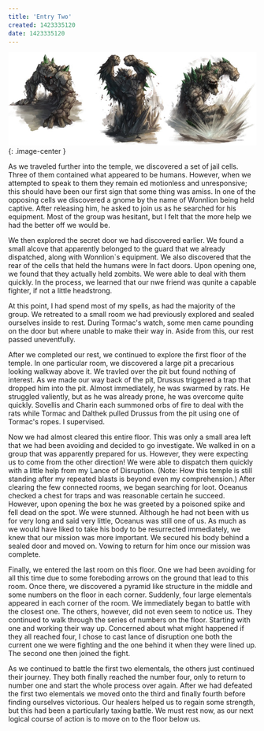 ```yaml
---
title: 'Entry Two'
created: 1423335120
date: 1423335120
---
```

![Earth elementals](/assets/images/neurion-arkanith/EarthElementals.jpg){: .image-center }

As we traveled further into the temple, we discovered a set of jail cells. Three of them contained what appeared to be
humans. However, when we attempted to speak to them they remain ed motionless and unresponsive; this should have been
our first sign that some thing was amiss. In one of the opposing cells we discovered a gnome by the name of Wonnlion
being held captive. After releasing him, he asked to join us as he searched for his equipment. Most of the group was
hesitant, but I felt that the more help we had the better off we would be.

We then explored the secret door we had discovered earlier. We found a small alcove that apparently belonged to the
guard that we already dispatched, along with Wonnlion`s equipment. We also discovered that the rear of the cells that
held the humans were In fact doors. Upon opening one, we found that they actually held zombits. We were able to deal
with them quickly. In the process, we learned that our nwe friend was qunite a capable fighter, if not a little
headstrong. 

At this point, I had spend most of my spells, as had the majority of the group. We retreated to a small room we had
previously explored and sealed ourselves inside to rest. During Tormac's watch, some men came pounding on the door but
where unable to make their way in. Aside from this, our rest passed uneventfully.

After we completed our rest, we continued to explore the first floor of the temple. In one particular room, we
discovered a large pit a precarious looking walkway above it. We travled over the pit but found nothing of interest. As
we made our way back of the pit, Drussus triggered a trap that dropped him into the pit. Almost immediately, he was
swarmed by rats. He struggled valiently, but as he was already prone, he was overcome quite quickly. Sovellis and Charin
each summoned orbs of fire to deal with the rats while Tormac and Dalthek pulled Drussus from the pit using one of
Tormac's ropes. I supervised.

Now we had almost cleared this entire floor. This was only a small area left that we had been avoiding and decided to go
investigate. We walked in on a group that was apparently prepared for us. However, they were expecting us to come from
the other direction! We were able to dispatch them quickly with a little help from my Lance of Disruption. (Note: How
this temple is still standing after my repeated blasts is beyond even my comprehension.) After clearing the few
connected rooms, we began searching for loot. Oceanus checked a chest for traps and was reasonable certain he succeed.
However, upon opening the box he was greeted by a poisoned spike and fell dead on the spot. We were stunned. Although he
had not been with us for very long and said very little, Oceanus was still one of us. As much as we would have liked to
take his body to be resurrected immediately, we knew that our mission was more important. We secured his body behind a
sealed door and moved on. Vowing to return for him once our mission was complete.

Finally, we entered the last room on this floor. One we had been avoiding for all this time due to some foreboding
arrows on the ground that lead to this room. Once there, we discovered a pyramid like structure in the middle and some
numbers on the floor in each corner. Suddenly, four large elementals appeared in each corner of the room. We immediately
began to battle with the closest one. The others, however, did not even seem to notice us. They continued to walk
through the series of numbers on the floor. Starting with one and working their way up. Concerned about what might
happened if they all reached four, I chose to cast lance of disruption one both the current one we were fighting and the
one behind it when they were lined up. The second one then joined the fight.

As we continued to battle the first two elementals, the others just continued their journey. They both finally reached
the number four, only to return to number one and start the whole process over again. After we had defeated the first
two elementals we moved onto the third and finally fourth before finding ourselves victorious. Our healers helped us to
regain some strength, but this had been a particularly taxing battle. We must rest now, as our next logical course of
action is to move on to the floor below us.
